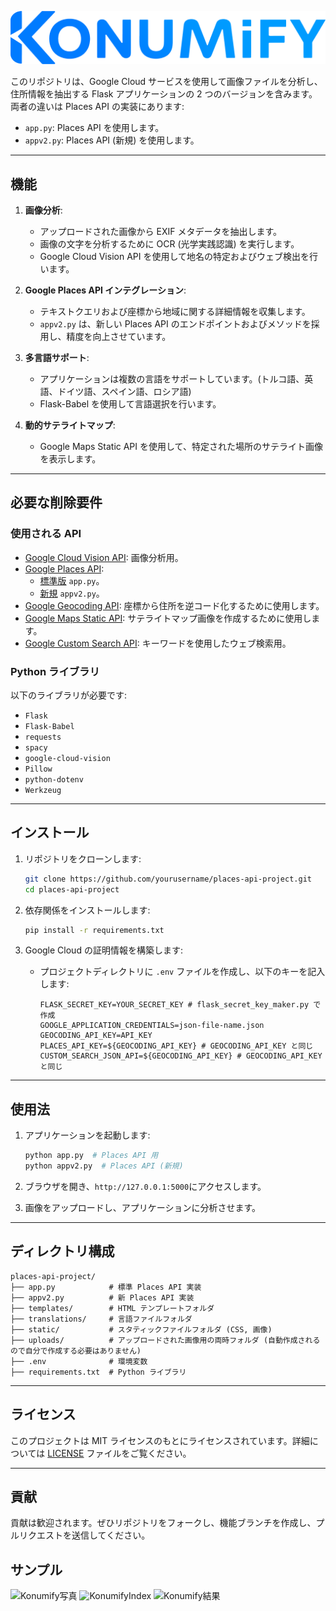 ![KonumifyLogo](../static/konumify.png)

このリポジトリは、Google Cloud サービスを使用して画像ファイルを分析し、住所情報を抽出する Flask アプリケーションの 2 つのバージョンを含みます。両者の違いは Places API の実装にあります:

- `app.py`: Places API を使用します。
- `appv2.py`: Places API (新規) を使用します。

---

## 機能

1. **画像分析**:
   - アップロードされた画像から EXIF メタデータを抽出します。
   - 画像の文字を分析するために OCR (光学実践認識) を実行します。
   - Google Cloud Vision API を使用して地名の特定およびウェブ検出を行います。

2. **Google Places API インテグレーション**:
   - テキストクエリおよび座標から地域に関する詳細情報を収集します。
   - `appv2.py` は、新しい Places API のエンドポイントおよびメソッドを採用し、精度を向上させています。

3. **多言語サポート**:
   - アプリケーションは複数の言語をサポートしています。(トルコ語、英語、ドイツ語、スペイン語、ロシア語)
   - Flask-Babel を使用して言語選択を行います。

4. **動的サテライトマップ**:
   - Google Maps Static API を使用して、特定された場所のサテライト画像を表示します。

---

## 必要な削除要件

### 使用される API

- [Google Cloud Vision API](https://cloud.google.com/vision/docs): 画像分析用。
- [Google Places API](https://developers.google.com/maps/documentation/places/web-service/choose-api):
  - [標準版](https://developers.google.com/maps/documentation/places/web-service/search) `app.py`。
  - [新規](https://developers.google.com/maps/documentation/places/web-service/op-overview) `appv2.py`。
- [Google Geocoding API](https://developers.google.com/maps/documentation/geocoding): 座標から住所を逆コード化するために使用します。
- [Google Maps Static API](https://developers.google.com/maps/documentation/maps-static): サテライトマップ画像を作成するために使用します。
- [Google Custom Search API](https://developers.google.com/custom-search/v1/introduction): キーワードを使用したウェブ検索用。

### Python ライブラリ

以下のライブラリが必要です:

- `Flask`
- `Flask-Babel`
- `requests`
- `spacy`
- `google-cloud-vision`
- `Pillow`
- `python-dotenv`
- `Werkzeug`

---

## インストール

1. リポジトリをクローンします:
   ```bash
   git clone https://github.com/yourusername/places-api-project.git
   cd places-api-project
   ```

3. 依存関係をインストールします:
   ```bash
   pip install -r requirements.txt
   ```

4. Google Cloud の証明情報を構築します:
   - プロジェクトディレクトリに `.env` ファイルを作成し、以下のキーを記入します:
     ```env
     FLASK_SECRET_KEY=YOUR_SECRET_KEY # flask_secret_key_maker.py で作成
     GOOGLE_APPLICATION_CREDENTIALS=json-file-name.json
     GEOCODING_API_KEY=API_KEY
     PLACES_API_KEY=${GEOCODING_API_KEY} # GEOCODING_API_KEY と同じ
     CUSTOM_SEARCH_JSON_API=${GEOCODING_API_KEY} # GEOCODING_API_KEY と同じ
     ```

---

## 使用法

1. アプリケーションを起動します:
   ```bash
   python app.py  # Places API 用
   python appv2.py  # Places API (新規)
   ```

2. ブラウザを開き、`http://127.0.0.1:5000`にアクセスします。

3. 画像をアップロードし、アプリケーションに分析させます。

---

## ディレクトリ構成

```
places-api-project/
├── app.py            # 標準 Places API 実装
├── appv2.py          # 新 Places API 実装
├── templates/        # HTML テンプレートフォルダ
├── translations/     # 言語ファイルフォルダ
├── static/           # スタティックファイルフォルダ (CSS, 画像)
├── uploads/          # アップロードされた画像用の両時フォルダ (自動作成されるので自分で作成する必要はありません)
├── .env              # 環境変数
├── requirements.txt  # Python ライブラリ
```

---

## ライセンス

このプロジェクトは MIT ライセンスのもとにライセンスされています。詳細については [LICENSE](LICENSE) ファイルをご覧ください。

---

## 貢献

貢献は歓迎されます。ぜひリポジトリをフォークし、機能ブランチを作成し、プルリクエストを送信してください。

## サンプル
![Konumify写真](https://i.ibb.co/tMyNj6x/TTOWER.jpg)
![KonumifyIndex](https://i.ibb.co/bB0W0LP/1-ja.png)
![Konumify結果](https://i.ibb.co/zGvV4w5/2-ja.png)
